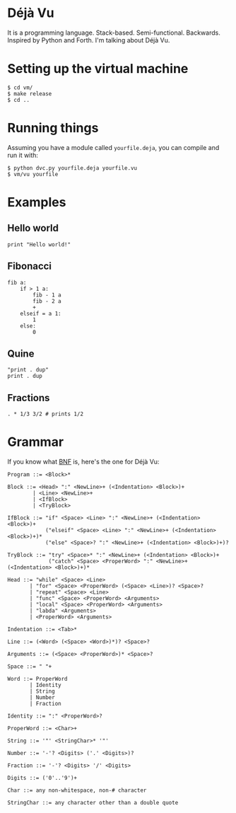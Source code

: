 # Déjà Vu

It is a programming language. Stack-based. Semi-functional. Backwards.
Inspired by Python and Forth. I'm talking about Déjà Vu.

# Setting up the virtual machine

	$ cd vm/
	$ make release
	$ cd ..

# Running things

Assuming you have a module called `yourfile.deja`, you can compile and
run it with:

	$ python dvc.py yourfile.deja yourfile.vu
	$ vm/vu yourfile

# Examples

## Hello world

	print "Hello world!"

## Fibonacci

	fib a:
		if > 1 a:
			fib - 1 a
			fib - 2 a
			+
		elseif = a 1:
			1
		else:
			0

## Quine

	"print . dup"
	print . dup

## Fractions

	. * 1/3 3/2 # prints 1/2

# Grammar

If you know what [BNF](http://en.wikipedia.org/wiki/Backus%E2%80%93Naur_Form)
is, here's the one for Déjà Vu:

	Program ::= <Block>*

	Block ::= <Head> ":" <NewLine>+ (<Indentation> <Block>)+
	        | <Line> <NewLine>+
	        | <IfBlock>
	        | <TryBlock>

	IfBlock ::= "if" <Space> <Line> ":" <NewLine>+ (<Indentation> <Block>)+
	            ("elseif" <Space> <Line> ":" <NewLine>+ (<Indentation> <Block>)+)*
	            ("else" <Space>? ":" <NewLine>+ (<Indentation> <Block>)+)?

	TryBlock ::= "try" <Space>* ":" <NewLine>+ (<Indentation> <Block>)+
	             ("catch" <Space> <ProperWord> ":" <NewLine>+ (<Indentation> <Block>)+)*

	Head ::= "while" <Space> <Line>
	       | "for" <Space> <ProperWord> (<Space> <Line>)? <Space>?
	       | "repeat" <Space> <Line>
	       | "func" <Space> <ProperWord> <Arguments>
	       | "local" <Space> <ProperWord> <Arguments>
	       | "labda" <Arguments>
	       | <ProperWord> <Arguments>

	Indentation ::= <Tab>*

	Line ::= (<Word> (<Space> <Word>)*)? <Space>?

	Arguments ::= (<Space> <ProperWord>)* <Space>?

	Space ::= " "+

	Word ::= ProperWord
	       | Identity
	       | String
	       | Number
	       | Fraction

	Identity ::= ":" <ProperWord>?

	ProperWord ::= <Char>+

	String ::= '"' <StringChar>* '"'

	Number ::= '-'? <Digits> ('.' <Digits>)?

	Fraction ::= '-'? <Digits> '/' <Digits>

	Digits ::= ('0'..'9')+

	Char ::= any non-whitespace, non-# character

	StringChar ::= any character other than a double quote
